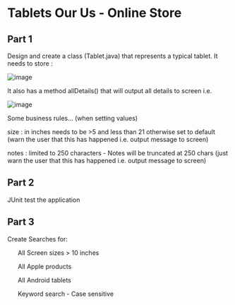 <h1>Tablets Our Us - Online Store</h1>

<h2>Part 1</h2>

Design and create a class (Tablet.java) that represents a typical tablet. It needs to store :

![image](https://github.com/user-attachments/assets/f2e6b9b6-968a-4fcf-b32f-b895d952ed96)

It also has a method allDetails() that will output all details to screen i.e.

![image](https://github.com/user-attachments/assets/9b775ce1-ae53-41fb-a582-e422b440b167)

Some business rules... (when setting values)

size : in inches needs to be >5 and less than 21 otherwise set to default (warn the user that this has happened i.e. output message to screen)

notes : limited to 250 characters - Notes will be truncated at 250 chars (just warn the user that this has happened i.e. output message to screen)

<h2>Part 2</h2>

JUnit test the application

<h2>Part 3</h2>

Create Searches for:

<ol>All Screen sizes > 10 inches</ol>
<ol>All Apple products</ol>
<ol>All Android tablets</ol>
<ol>Keyword search - Case sensitive</ol>
